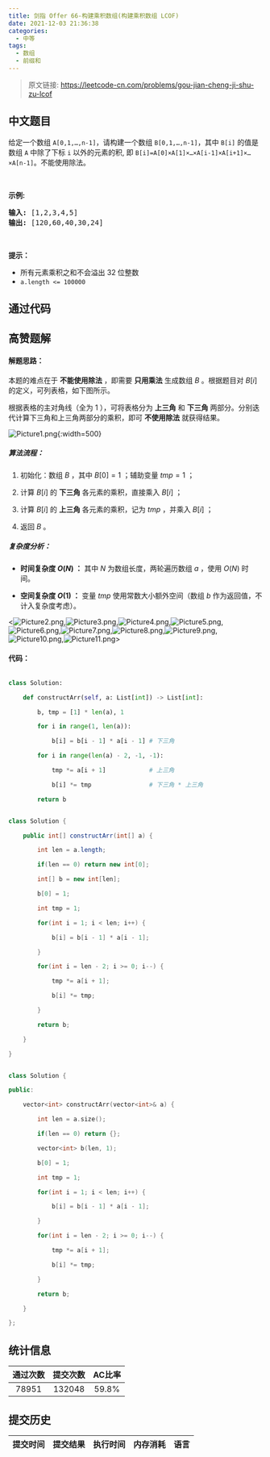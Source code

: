 ```yaml
---
title: 剑指 Offer 66-构建乘积数组(构建乘积数组 LCOF)
date: 2021-12-03 21:36:38
categories:
  - 中等
tags:
  - 数组
  - 前缀和
---
```


> 原文链接: https://leetcode-cn.com/problems/gou-jian-cheng-ji-shu-zu-lcof




## 中文题目
<div><p>给定一个数组 <code>A[0,1,…,n-1]</code>，请构建一个数组 <code>B[0,1,…,n-1]</code>，其中 <code>B[i]</code> 的值是数组 <code>A</code> 中除了下标 <code>i</code> 以外的元素的积, 即 <code>B[i]=A[0]×A[1]×…×A[i-1]×A[i+1]×…×A[n-1]</code>。不能使用除法。</p>

<p> </p>

<p><strong>示例:</strong></p>

<pre>
<strong>输入:</strong> [1,2,3,4,5]
<strong>输出:</strong> [120,60,40,30,24]</pre>

<p> </p>

<p><strong>提示：</strong></p>

<ul>
	<li>所有元素乘积之和不会溢出 32 位整数</li>
	<li><code>a.length <= 100000</code></li>
</ul>
</div>

## 通过代码
<RecoDemo>
</RecoDemo>


## 高赞题解
#### 解题思路：

本题的难点在于 **不能使用除法** ，即需要 **只用乘法** 生成数组 $B$ 。根据题目对 $B[i]$ 的定义，可列表格，如下图所示。

根据表格的主对角线（全为 $1$ ），可将表格分为 **上三角** 和 **下三角** 两部分。分别迭代计算下三角和上三角两部分的乘积，即可 **不使用除法** 就获得结果。

![Picture1.png](../images/gou-jian-cheng-ji-shu-zu-lcof-0.png){:width=500}

##### 算法流程：

1. 初始化：数组 $B$ ，其中 $B[0] = 1$ ；辅助变量 $tmp = 1$ ；
2. 计算 $B[i]$ 的 **下三角** 各元素的乘积，直接乘入 $B[i]$ ；
3. 计算 $B[i]$ 的 **上三角** 各元素的乘积，记为 $tmp$ ，并乘入 $B[i]$ ；
4. 返回 $B$ 。

##### 复杂度分析：

- **时间复杂度 $O(N)$ ：** 其中 $N$ 为数组长度，两轮遍历数组 $a$ ，使用 $O(N)$ 时间。
- **空间复杂度 $O(1)$ ：** 变量 $tmp$ 使用常数大小额外空间（数组 $b$ 作为返回值，不计入复杂度考虑）。

<![Picture2.png](../images/gou-jian-cheng-ji-shu-zu-lcof-1.png),![Picture3.png](../images/gou-jian-cheng-ji-shu-zu-lcof-2.png),![Picture4.png](../images/gou-jian-cheng-ji-shu-zu-lcof-3.png),![Picture5.png](../images/gou-jian-cheng-ji-shu-zu-lcof-4.png),![Picture6.png](../images/gou-jian-cheng-ji-shu-zu-lcof-5.png),![Picture7.png](../images/gou-jian-cheng-ji-shu-zu-lcof-6.png),![Picture8.png](../images/gou-jian-cheng-ji-shu-zu-lcof-7.png),![Picture9.png](../images/gou-jian-cheng-ji-shu-zu-lcof-8.png),![Picture10.png](../images/gou-jian-cheng-ji-shu-zu-lcof-9.png),![Picture11.png](../images/gou-jian-cheng-ji-shu-zu-lcof-10.png)>

#### 代码：

```Python []
class Solution:
    def constructArr(self, a: List[int]) -> List[int]:
        b, tmp = [1] * len(a), 1
        for i in range(1, len(a)):
            b[i] = b[i - 1] * a[i - 1] # 下三角
        for i in range(len(a) - 2, -1, -1):
            tmp *= a[i + 1]            # 上三角
            b[i] *= tmp                # 下三角 * 上三角
        return b
```

```Java []
class Solution {
    public int[] constructArr(int[] a) {
        int len = a.length;
        if(len == 0) return new int[0];
        int[] b = new int[len];
        b[0] = 1;
        int tmp = 1;
        for(int i = 1; i < len; i++) {
            b[i] = b[i - 1] * a[i - 1];
        }
        for(int i = len - 2; i >= 0; i--) {
            tmp *= a[i + 1];
            b[i] *= tmp;
        }
        return b;
    }
}
```

```C++ []
class Solution {
public:
    vector<int> constructArr(vector<int>& a) {
        int len = a.size();
        if(len == 0) return {};
        vector<int> b(len, 1);
        b[0] = 1;
        int tmp = 1;
        for(int i = 1; i < len; i++) {
            b[i] = b[i - 1] * a[i - 1];
        }
        for(int i = len - 2; i >= 0; i--) {
            tmp *= a[i + 1];
            b[i] *= tmp;
        }
        return b;
    }
};
```

## 统计信息
| 通过次数 | 提交次数 | AC比率 |
| :------: | :------: | :------: |
|    78951    |    132048    |   59.8%   |

## 提交历史
| 提交时间 | 提交结果 | 执行时间 |  内存消耗  | 语言 |
| :------: | :------: | :------: | :--------: | :--------: |
